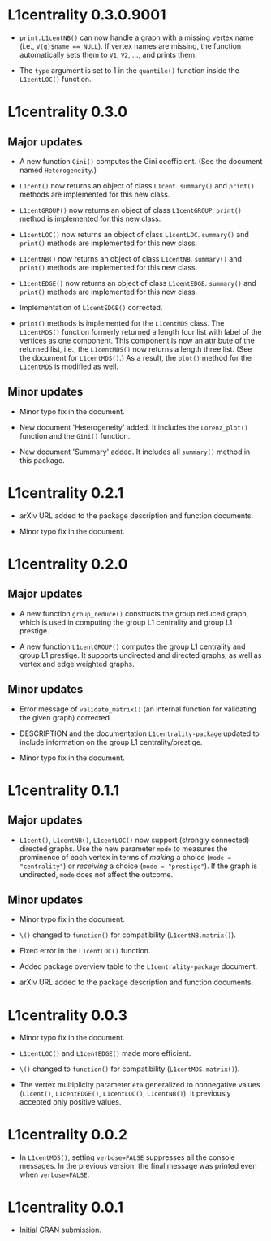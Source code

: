 # L1centrality 0.3.0.9001

* `print.L1centNB()` can now handle a graph with a missing vertex name (i.e., `V(g)$name == NULL`). If vertex names are missing, the function automatically sets them to `V1`, `V2`, ..., and prints them.

* The `type` argument is set to 1 in the `quantile()` function inside the `L1centLOC()` function.

# L1centrality 0.3.0

## Major updates

* A new function `Gini()` computes the Gini coefficient. (See the document named `Heterogeneity`.)

* `L1cent()` now returns an object of class `L1cent`. `summary()` and `print()` methods are implemented for this new class.

* `L1centGROUP()` now returns an object of class `L1centGROUP`. `print()` method is implemented for this new class.

* `L1centLOC()` now returns an object of class `L1centLOC`. `summary()` and `print()` methods are implemented for this new class.

* `L1centNB()` now returns an object of class `L1centNB`. `summary()` and `print()` methods are implemented for this new class.

* `L1centEDGE()` now returns an object of class `L1centEDGE`. `summary()` and `print()` methods are implemented for this new class.

* Implementation of `L1centEDGE()` corrected.

* `print()` methods is implemented for the `L1centMDS` class. The `L1centMDS()` function formerly returned a length four list with label of the vertices as one component. This component is now an attribute of the returned list, i.e., the `L1centMDS()` now returns a length three list. (See the document for `L1centMDS()`.) As a result, the `plot()` method for the `L1centMDS` is modified as well.

## Minor updates

* Minor typo fix in the document.

* New document 'Heterogeneity' added. It includes the `Lorenz_plot()` function and the `Gini()` function.

* New document 'Summary' added. It includes all `summary()` method in this package. 

# L1centrality 0.2.1

* arXiv URL added to the package description and function documents.

* Minor typo fix in the document.

# L1centrality 0.2.0

## Major updates

* A new function `group_reduce()` constructs the group reduced graph, which is used in computing the group L1 centrality and group L1 prestige.

* A new function `L1centGROUP()` computes the group L1 centrality and group L1 prestige.  It supports undirected and directed graphs, as well as vertex and edge weighted graphs.

## Minor updates

* Error message of `validate_matrix()` (an internal function for validating the given graph) corrected.

* DESCRIPTION and the documentation `L1centrality-package` updated to include information on the group L1 centrality/prestige.

* Minor typo fix in the document.

# L1centrality 0.1.1

## Major updates

* `L1cent()`, `L1centNB()`, `L1centLOC()` now support (strongly connected) directed graphs. Use the new parameter `mode` to measures the prominence of each vertex in terms of *making* a choice (`mode = "centrality"`) or *receiving* a choice (`mode = "prestige"`). If the graph is undirected, `mode` does not affect the outcome. 

## Minor updates

* Minor typo fix in the document.

* `\()` changed to `function()` for compatibility (`L1centNB.matrix()`).

* Fixed error in the `L1centLOC()` function.

* Added package overview table to the `L1centrality-package` document.

* arXiv URL added to the package description and function documents.

# L1centrality 0.0.3

* Minor typo fix in the document.

* `L1centLOC()` and `L1centEDGE()` made more efficient.

* `\()` changed to `function()` for compatibility (`L1centMDS.matrix()`).

* The vertex multiplicity parameter `eta` generalized to nonnegative values (`L1cent()`, `L1centEDGE()`, `L1centLOC()`, `L1centNB()`). It previously accepted only positive values.

# L1centrality 0.0.2

* In `L1centMDS()`, setting `verbose=FALSE` suppresses all the console messages. In the previous version, the final message was printed even when `verbose=FALSE`.

# L1centrality 0.0.1

* Initial CRAN submission.

